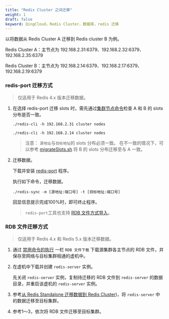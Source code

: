 ```yaml
---
title: "Redis Cluster 之间迁移"
weight: 1
draft: false
keyword: QingCloud，Redis Cluster，数据库，redis 迁移
---
```


以将数据从 Redis Cluster A 迁移到 Redis cluster B 为例。

Redis Cluster A：主节点为 192.168.2.31:6379、192.168.2.32:6379、192.168.2.35:6379

Redis Cluster B：主节点为 192.168.2.14:6379、192.168.2.17:6379、192.168.2.19:6379

### redis-port 迁移方式

> 仅适用于 Redis 4.x 版本迁移数据。

1. 在选择 redis-port 迁移 slots 时，需先通过[集群节点命令](https://redis.io/commands/cluster-nodes)检查 A 和 B 的 slots 分布是否一致。

   ```shell
   ./redis-cli -h 192.168.2.31 cluster nodes
   
   ./redis-cli -h 192.168.2.14 cluster nodes
   ```

   > 注意：
   > `源地址`与`目标地址`的 slots 分布必须一致。
   > 在不一致的情况下，可以参考 [migrateSlots.sh](https://github.com/QingCloudAppcenter/redis/tree/master/operations) 将 B 的 slots 分布迁移至与 A 一致。

2. 迁移数据。

   下载并安装 [redis-port](https://github.com/CodisLabs/redis-port/releases) 程序。

   执行如下命令，迁移数据。

    `./redis-sync -m [源地址:端口号] -t [目标地址:端口号]`

    回显信息提示完成100%时，即可终止程序。

   > `redis-port`工具也支持 [RDB 文件方式导入](https://github.com/CodisLabs/redis-port)。

### RDB 文件迁移方式

> 仅适用于 Redis 4.x 和 Redis 5.x 版本迁移数据。

1. 通过 [禁用命令的执行](../../manual/service/#禁用命令的执行) 一栏 `RDB 文件下载` 下载源集群各主节点的 RDB 文件，并保存至网络与目标集群相通的虚机中。

2. 在虚机中下载并创建 `redis-server` 实例。

   先关闭 `redis-server` 实例，复制待迁移的 RDB 文件到 `redis-server` 的数据目录，并重启该虚机的 `redis-server` 实例。

3. 参考[从 Redis Standalone 迁移数据到 Redis Cluster](#从-redis-standalone-迁移数据到-redis-cluster))，将 `redis-server` 中的数据迁移至目标集群。

4. 参考1～3，依次将 RDB 文件迁移至目标集群。
